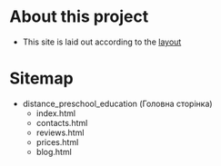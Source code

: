 # About this project

- This site is laid out according to the  [layout](https://www.figma.com/file/XtrOiuxbx1XyIiZfVIQkuX/%D0%94%D0%B8%D1%82%D1%81%D1%82%D0%B0%D0%BD%D1%86%D1%96%D0%B9%D0%BD%D0%B0-%D0%B4%D0%BE%D1%88%D0%BA%D1%96%D0%BB%D1%8C%D0%BD%D0%B0-%D0%BE%D1%81%D0%B2%D1%96%D1%82%D0%B0?type=design&node-id=0-1&mode=design&t=fuowA1cSkL3YOE9L-0)

# Sitemap

- distance_preschool_education (Головна сторінка)
    - index.html
    - contacts.html
    - reviews.html
    - prices.html
    - blog.html